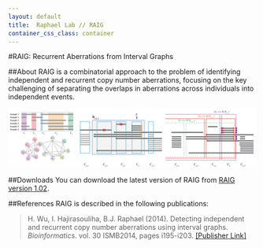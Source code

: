 ```yaml
---
layout: default
title:  Raphael Lab // RAIG
container_css_class: container
---
```


#RAIG: Recurrent Aberrations from Interval Graphs

##About
RAIG is a combinatorial approach to the problem of identifying independent and recurrent copy number aberrations, focusing on the key challenging of separating the overlaps in aberrations across individuals into independent events.

[<img src="raig.jpg" style="width: 600px"/>](raig.jpg)

<a name="download"></a>
##Downloads 
You can download the latest version of RAIG from [RAIG version 1.02](http://compbio-research.cs.brown.edu/software/RAIG/RAIG_1.02.tar.gz).

<a name="reference"></a>
##References
RAIG is described in the following publications:

>H. Wu, I. Hajirasouliha, B.J. Raphael (2014).
>Detecting independent and recurrent copy number aberrations using interval graphs. 
>*Bioinformatics*. vol. 30 ISMB2014, pages i195-i203.
>[[Publisher Link]](http://bioinformatics.oxfordjournals.org/content/30/12/i195.full.pdf)	

